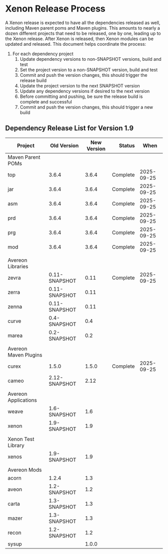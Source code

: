 # Xenon Release Process

A Xenon release is expected to have all the dependencies released as well, 
including Maven parent poms and Maven plugins. This amounts to nearly a dozen 
different projects that need to be released, one by one, leading up to the Xenon 
release. After Xenon is released, then Xenon modules can be updated and released.
This document helps coordinate the process:

1. For each dependency project
    1. Update dependency versions to non-SNAPSHOT versions, build and test
    1. Set the project version to a non-SNAPSHOT version, build and test
    1. Commit and push the version changes, this should trigger the release build
    1. Update the project version to the next SNAPSHOT version
    1. Update any dependency versions if desired to the next version
    1. Before committing and pushing, be sure the release build is complete and successful
    1. Commit and push the version changes, this should trigger a new build

## Dependency Release List for Version 1.9

| Project               | Old Version   | New Version |   Status | When       |
|-----------------------|---------------|-------------|---------:|------------|
| Maven Parent POMs     |
| top                   | 3.6.4         | 3.6.4       | Complete | 2025-09-25 |
| jar                   | 3.6.4         | 3.6.4       | Complete | 2025-09-25 |
| asm                   | 3.6.4         | 3.6.4       | Complete | 2025-09-25 |
| prd                   | 3.6.4         | 3.6.4       | Complete | 2025-09-25 |
| prg                   | 3.6.4         | 3.6.4       | Complete | 2025-09-25 |
| mod                   | 3.6.4         | 3.6.4       | Complete | 2025-09-25 |
|                       |               |             |          |
| Avereon Libraries     |
| zevra                 | 0.11-SNAPSHOT | 0.11        | Complete | 2025-09-25 |
| zerra                 | 0.11-SNAPSHOT | 0.11        |          |            |
| zenna                 | 0.11-SNAPSHOT | 0.11        |          |            |
| curve                 | 0.4-SNAPSHOT  | 0.4         |          |            |
| marea                 | 0.2-SNAPSHOT  | 0.2         |          |            |
|                       |               |             |          |            |
| Avereon Maven Plugins |
| curex                 | 1.5.0         | 1.5.0       | Complete | 2025-09-25 |
| cameo                 | 2.12-SNAPSHOT | 2.12        |          |            |
|                       |               |             |          |            |
| Avereon Applications  |
| weave                 | 1.6-SNAPSHOT  | 1.6         |          |            |
| xenon                 | 1.9-SNAPSHOT  | 1.9         |          |            |
|                       |               |             |          |            |
| Xenon Test Library    |
| xenos                 | 1.9-SNAPSHOT  | 1.9         |          |            |
|                       |               |             |          |            |
| Avereon Mods          |
| acorn                 | 1.2.4         | 1.3         |          |
| aveon                 | 1.2-SNAPSHOT  | 1.2         |          |
| carta                 | 1.3-SNAPSHOT  | 1.3         |          |
| mazer                 | 1.3-SNAPSHOT  | 1.3         |          |
| recon                 | 1.2-SNAPSHOT  | 1.2         |          |
| sysup                 |               | 1.0.0       |          |

